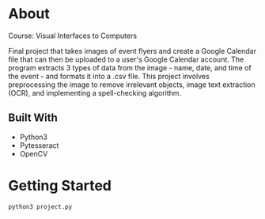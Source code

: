 # About
Course: Visual Interfaces to Computers

Final project that takes images of event flyers and create a Google Calendar file that can then be uploaded to a user's Google Calendar account. 
The program extracts 3 types of data from the image - name, date, and time of the event - and formats it into a .csv file. This project involves
preprocessing the image to remove irrelevant objects, image text extraction (OCR), and implementing a spell-checking algorithm.


## Built With
- Python3
- Pytesseract
- OpenCV
 

# Getting Started 
`python3 project.py`
